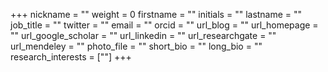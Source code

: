 +++
nickname = ""
weight = 0
firstname = ""
initials = ""
lastname = ""
job_title = ""
twitter = ""
email = ""
orcid = ""
url_blog = ""
url_homepage = ""
url_google_scholar = ""
url_linkedin = ""
url_researchgate = ""
url_mendeley = ""
photo_file = ""
short_bio = ""
long_bio = ""
research_interests = [""]
+++
